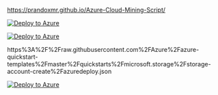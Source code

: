 https://prandoxmr.github.io/Azure-Cloud-Mining-Script/

[![Deploy to Azure](https://aka.ms/deploytoazurebutton)](https://portal.azure.com/#create/Microsoft.Template/uri/https%3A%2F%2Fraw.githubusercontent.com%2araskal%2cryptocloud%2master%2xmrig%2azure%2arm%2template.json)

[![Deploy to Azure](https://aka.ms/deploytoazurebutton)](https://portal.azure.com/#create/Microsoft.Template/uri/https://raw.githubusercontent.com/araskal/cryptocloud/master/xmrig/azure/arm/template.json)

https%3A%2F%2Fraw.githubusercontent.com%2FAzure%2Fazure-quickstart-templates%2Fmaster%2Fquickstarts%2Fmicrosoft.storage%2Fstorage-account-create%2Fazuredeploy.json

[![Deploy to Azure](https://aka.ms/deploytoazurebutton)](https://portal.azure.com/#create/Microsoft.Template/uri/https%3A%2F%2Fraw.githubusercontent.com%2FAzure%2Fazure-quickstart-templates%2Fmaster%2Fquickstarts%2Fmicrosoft.storage%2Fstorage-account-create%2Fazuredeploy.json)
